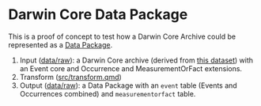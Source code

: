 # Darwin Core Data Package

This is a proof of concept to test how a Darwin Core Archive could be represented as a [Data Package](https://datapackage.org/).

1. Input ([data/raw](data/raw)): a Darwin Core archive (derived from [this dataset](https://ipt.inbo.be/resource?r=meetnetten-libellen-transect-occurrences)) with an Event core and Occurrence and MeasurementOrFact extensions.
2. Transform ([src/transform.qmd]([src/transform.qmd]))
3. Output ([data/raw](data/raw)): a Data Package with an `event` table (Events and Occurrences combined) and `measurementorfact` table.
